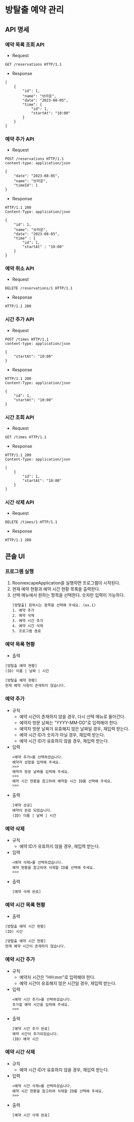 # 방탈출 예약 관리

## API 명세

### 예약 목록 조회 API

- Request

```
GET /reservations HTTP/1.1

```

- Response

```
[
    {
        "id": 1,
        "name": "브라운",
        "date": "2023-08-05",
        "time": {
            "id": 1,
            "startAt": "10:00"
        }
    }
]

```

### 예약 추가 API

- Request

```
POST /reservations HTTP/1.1
content-type: application/json

{
    "date": "2023-08-05",
    "name": "브라운",
    "timeId": 1
}
```

- Response

```
HTTP/1.1 200
Content-Type: application/json

{
    "id": 1,
    "name": "브라운",
    "date": "2023-08-05",
    "time" : {
        "id": 1,
        "startAt" : "10:00"
    }
}

```

### 예약 취소 API

- Request

```
DELETE /reservations/1 HTTP/1.1
```

- Response

```
HTTP/1.1 200
```

### 시간 추가 API

- Request

```
POST /times HTTP/1.1
content-type: application/json

{
    "startAt": "10:00"
}
```

- Response

```
HTTP/1.1 200
Content-Type: application/json

{
    "id": 1,
    "startAt": "10:00"
}
```

### 시간 조회 API

- Request

```
GET /times HTTP/1.1
```

- Response

```
HTTP/1.1 200
Content-Type: application/json

[
    {
        "id": 1,
        "startAt": "10:00"
    }
]
```

### 시간 삭제 API

- Request

```
DELETE /times/1 HTTP/1.1
```

- Response

```
HTTP/1.1 200
```

## 콘솔 UI
### 프로그램 실행
1. RoomexcapeApplication을 실행하면 프로그램이 시작된다.
2. 현재 예약 현황과 예약 시간 현황 목록을 출력한다.
3. 선택 메뉴에서 원하는 항목을 선택한다.
   숫자만 입력이 가능하다.
   ```
   [방탈출] 원하시는 항목을 선택해 주세요. (ex.1)
   1. 예약 추가
   2. 예약 삭제
   3. 예약 시간 추가
   4. 예약 시간 삭제
   5. 프로그램 종료
   ```

### 예약 목록 현황
- 출력 
```
[방탈출 예약 현황]
(ID) 이름 | 날짜 | 시간
```
```
[방탈출 예약 현황]
현재 예약 사항이 존재하지 않습니다.
```

### 예약 추가
- 규칙
    - 예약 시간이 존재하지 않을 경우, 다시 선택 메뉴로 돌아간다.
    - 예약자 방문 날짜는 "YYYY-MM-DD"로 입력해야 한다.
    - 예약자 방문 날짜가 유효해지 않은 날짜일 경우, 재입력 받는다.
    - 예약 시간 ID가 숫자가 아닐 경우, 재입력 받는다.
    - 예약 시간 ID가 유효하지 않을 경우, 재입력 받는다.
- 입력
  ```
  <예약 추가>를 선택하셨습니다.
  예약자 성함을 입력해 주세요.
  >>>
  예약자 방문 날짜를 입력해 주세요.
  >>>
  예약 시간 현황을 참고하여 예약할 시간 ID를 선택해 주세요.
  >>>
  ```
- 출력
  ```
  [예약 성공]
  예약이 완료 되었습니다.
  (ID) 이름 | 날짜 | 시간
  ```
  
### 예약 삭제
- 규칙
    - 예약 ID가 유효하지 않을 경우, 재입력 받는다.
- 입력
  ```
  <예약 삭제>를 선택하셨습니다.
  예약 현황을 참고하여 삭제할 ID를 선택해 주세요.
  >>>
  ```
- 출력
  ```
  [예약 삭제 완료]
  ```
  
### 예약 시간 목록 현황
- 출력 
```
[방탈출 예약 시간 현황]
(ID) 시간
```
```
[방탈출 예약 시간 현황]
현재 예약 시간이 존재하지 않습니다.
```

### 예약 시간 추가
- 규칙
    - 예약자 시간은 "HH:mm"로 입력해야 한다.
    - 예약 시간이 유효해지 않은 시간일 경우, 재입력 받는다.
- 입력
  ```
  <예약 시간 추가>를 선택하셨습니다.
  추가할 예약 시간을 입력해 주세요.
  >>>
  ```
- 출력
  ```
  [예약 시간 추가 완료]
  예약 시간이 추가되었습니다.
  (ID) 예약 시간
  ```
  
### 예약 시간 삭제
- 규칙
    - 예약 시간 ID가 유효하지 않을 경우, 재입력 받는다.
- 입력
  ```
  <예약 시간 삭제>를 선택하셨습니다.
  예약 시간 현황을 참고하여 삭제할 ID를 선택해 주세요.
  >>>
  ```
- 출력
  ```
  [예약 시간 삭제 완료]
  ```
